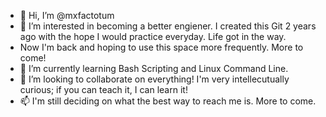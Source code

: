 - 👋 Hi, I’m @mxfactotum
- 👀 I’m interested in becoming a better engiener. I created this Git 2 years ago with the hope I would practice everyday. Life got in the way. 
- Now I'm back and hoping to use this space more frequently. More to come!
- 🌱 I’m currently learning Bash Scripting and Linux Command Line.
- 💞️ I’m looking to collaborate on everything! I'm very intellecutually curious; if you can teach it, I can learn it! 
- 📫 I'm still deciding on what the best way to reach me is. More to come. 

<!---
mxfactotum/mxfactotum is a ✨ special ✨ repository because its `README.md` (this file) appears on your GitHub profile.
You can click the Preview link to take a look at your changes.
--->
